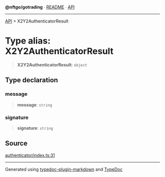 **@nftgo/gotrading** ∙ [README](../README.md) ∙ [API](../exports.md)

***

[API](../exports.md) > X2Y2AuthenticatorResult

# Type alias: X2Y2AuthenticatorResult

> **X2Y2AuthenticatorResult**: `object`

## Type declaration

### message

> **message**: `string`

### signature

> **signature**: `string`

## Source

[authenticator/index.ts:31](https://github.com/NFTGo/GoTrading/blob/1fa3b8d/src/types/authenticator/index.ts#L31)

***

Generated using [typedoc-plugin-markdown](https://www.npmjs.com/package/typedoc-plugin-markdown) and [TypeDoc](https://typedoc.org/)
